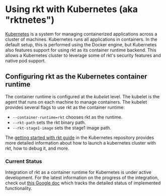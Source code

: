 # Using rkt with Kubernetes (aka "rktnetes")

[Kubernetes](http://kubernetes.io) is a system for managing containerized applications across a cluster of machines.
Kubernetes runs all applications in containers.
In the default setup, this is performed using the Docker engine, but Kubernetes also features support for using rkt as its container runtime backend.
This allows a Kubernetes cluster to leverage some of rkt's security features and native pod support.

## Configuring rkt as the Kubernetes container runtime

The container runtime is configured at the _kubelet_ level.
The kubelet is the agent that runs on each machine to manage containers.
The kubelet provides several flags to use rkt as the container runtime:
- `--container-runtime=rkt` chooses rkt as the runtime.
- `--rkt-path` sets the rkt binary path.
- `--rkt-stage1-image` sets the stage1 image path.

The [getting started with rkt guide][] in the Kubernetes repository provides more detailed information about how to launch a kubernetes cluster with rkt, how to debug it, and more.

[getting started with rkt guide]: https://github.com/kubernetes/kubernetes/blob/master/docs/getting-started-guides/rkt/README.md

### Current Status

Integration of rkt as a container runtime for Kubernetes is under active development.
For the latest information on the progress of the integration, check out [this Google doc][rkt-k8s-checklist] which tracks the detailed status of implemented functionality.

[rkt-k8s-checklist]: https://docs.google.com/document/d/1dYxInIUDTm4HEArQ9Hom_1NhYw22WrXWdglnaLjtQsI/edit
